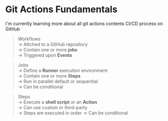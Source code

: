 # Git Actions Fundamentals

I'm currently learning more about all git actions contents CI/CD process on GitHub

>Workflows<br>
-> Attched to a GitHub repository<br>
-> Contain one or more **jobs**<br>
-> Triggered upon **Events**<br>

>Jobs<br>
-> Define a **Runner** execution environment<br>
-> Contain one or more **Steps**<br>
-> Run in parallel default or sequential<br>
-> Can be conditional<br>

>Steps<br>
-> Execute a **shell script** or an **Action**<br>
-> Can use custom or third-party<br>
-> Steps are executed in order
-> Can be conditional